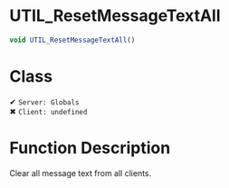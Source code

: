 # UTIL_ResetMessageTextAll
```js	
void UTIL_ResetMessageTextAll()
```
# Class
✔ `Server: Globals`  
✖ `Client: undefined`  

# Function Description
Clear all message text from all clients.
